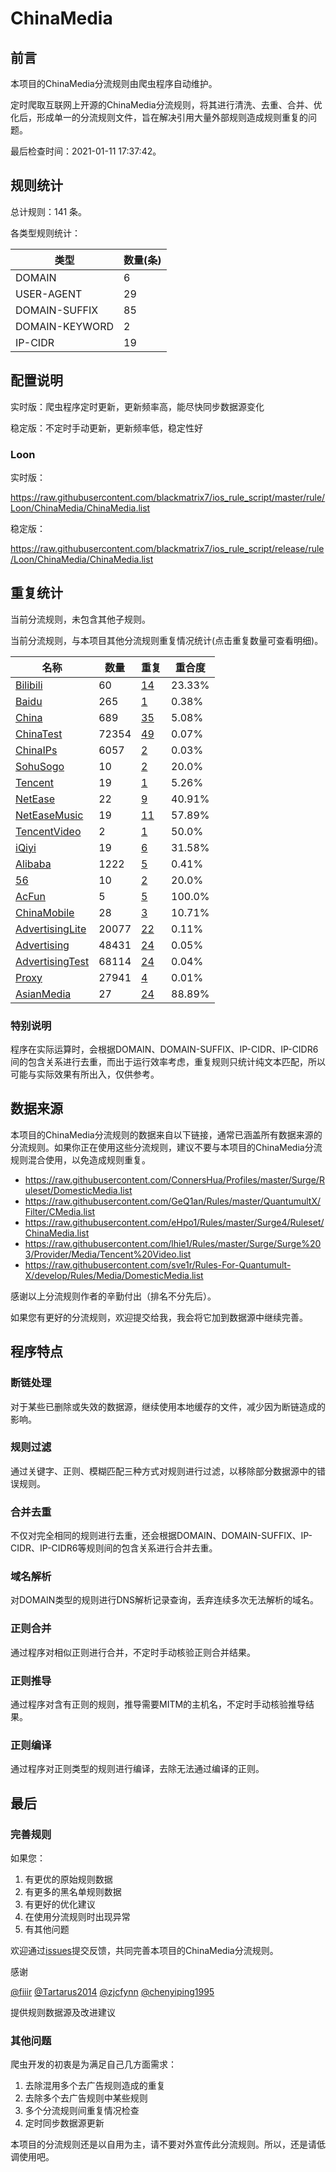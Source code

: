 # ChinaMedia

## 前言

本项目的ChinaMedia分流规则由爬虫程序自动维护。

定时爬取互联网上开源的ChinaMedia分流规则，将其进行清洗、去重、合并、优化后，形成单一的分流规则文件，旨在解决引用大量外部规则造成规则重复的问题。



最后检查时间：2021-01-11 17:37:42。

## 规则统计

总计规则：141 条。

各类型规则统计：

| 类型 | 数量(条) |
| ---- | ---- |
| DOMAIN | 6 |
| USER-AGENT | 29 |
| DOMAIN-SUFFIX | 85 |
| DOMAIN-KEYWORD | 2 |
| IP-CIDR | 19 |
## 配置说明

实时版：爬虫程序定时更新，更新频率高，能尽快同步数据源变化

稳定版：不定时手动更新，更新频率低，稳定性好

### Loon 
实时版：

https://raw.githubusercontent.com/blackmatrix7/ios_rule_script/master/rule/Loon/ChinaMedia/ChinaMedia.list

稳定版：

https://raw.githubusercontent.com/blackmatrix7/ios_rule_script/release/rule/Loon/ChinaMedia/ChinaMedia.list

## 重复统计


当前分流规则，未包含其他子规则。


当前分流规则，与本项目其他分流规则重复情况统计(点击重复数量可查看明细)。



| 名称 | 数量 | 重复 | 重合度 |
| ---- | ---- | ---- | ------ |
|  [Bilibili](https://github.com/blackmatrix7/ios_rule_script/tree/master/rule/Loon/Bilibili)    | 60   | [14](https://raw.githubusercontent.com/blackmatrix7/ios_rule_script/master/rule/Loon/ChinaMedia/ChinaMedia_Repeat.list)   |   23.33% |
|  [Baidu](https://github.com/blackmatrix7/ios_rule_script/tree/master/rule/Loon/Baidu)    | 265   | [1](https://raw.githubusercontent.com/blackmatrix7/ios_rule_script/master/rule/Loon/ChinaMedia/ChinaMedia_Repeat.list)   |   0.38% |
|  [China](https://github.com/blackmatrix7/ios_rule_script/tree/master/rule/Loon/China)    | 689   | [35](https://raw.githubusercontent.com/blackmatrix7/ios_rule_script/master/rule/Loon/ChinaMedia/ChinaMedia_Repeat.list)   |   5.08% |
|  [ChinaTest](https://github.com/blackmatrix7/ios_rule_script/tree/master/rule/Loon/ChinaTest)    | 72354   | [49](https://raw.githubusercontent.com/blackmatrix7/ios_rule_script/master/rule/Loon/ChinaMedia/ChinaMedia_Repeat.list)   |   0.07% |
|  [ChinaIPs](https://github.com/blackmatrix7/ios_rule_script/tree/master/rule/Loon/ChinaIPs)    | 6057   | [2](https://raw.githubusercontent.com/blackmatrix7/ios_rule_script/master/rule/Loon/ChinaMedia/ChinaMedia_Repeat.list)   |   0.03% |
|  [SohuSogo](https://github.com/blackmatrix7/ios_rule_script/tree/master/rule/Loon/SohuSogo)    | 10   | [2](https://raw.githubusercontent.com/blackmatrix7/ios_rule_script/master/rule/Loon/ChinaMedia/ChinaMedia_Repeat.list)   |   20.0% |
|  [Tencent](https://github.com/blackmatrix7/ios_rule_script/tree/master/rule/Loon/Tencent)    | 19   | [1](https://raw.githubusercontent.com/blackmatrix7/ios_rule_script/master/rule/Loon/ChinaMedia/ChinaMedia_Repeat.list)   |   5.26% |
|  [NetEase](https://github.com/blackmatrix7/ios_rule_script/tree/master/rule/Loon/NetEase)    | 22   | [9](https://raw.githubusercontent.com/blackmatrix7/ios_rule_script/master/rule/Loon/ChinaMedia/ChinaMedia_Repeat.list)   |   40.91% |
|  [NetEaseMusic](https://github.com/blackmatrix7/ios_rule_script/tree/master/rule/Loon/NetEaseMusic)    | 19   | [11](https://raw.githubusercontent.com/blackmatrix7/ios_rule_script/master/rule/Loon/ChinaMedia/ChinaMedia_Repeat.list)   |   57.89% |
|  [TencentVideo](https://github.com/blackmatrix7/ios_rule_script/tree/master/rule/Loon/TencentVideo)    | 2   | [1](https://raw.githubusercontent.com/blackmatrix7/ios_rule_script/master/rule/Loon/ChinaMedia/ChinaMedia_Repeat.list)   |   50.0% |
|  [iQiyi](https://github.com/blackmatrix7/ios_rule_script/tree/master/rule/Loon/iQiyi)    | 19   | [6](https://raw.githubusercontent.com/blackmatrix7/ios_rule_script/master/rule/Loon/ChinaMedia/ChinaMedia_Repeat.list)   |   31.58% |
|  [Alibaba](https://github.com/blackmatrix7/ios_rule_script/tree/master/rule/Loon/Alibaba)    | 1222   | [5](https://raw.githubusercontent.com/blackmatrix7/ios_rule_script/master/rule/Loon/ChinaMedia/ChinaMedia_Repeat.list)   |   0.41% |
|  [56](https://github.com/blackmatrix7/ios_rule_script/tree/master/rule/Loon/56)    | 10   | [2](https://raw.githubusercontent.com/blackmatrix7/ios_rule_script/master/rule/Loon/ChinaMedia/ChinaMedia_Repeat.list)   |   20.0% |
|  [AcFun](https://github.com/blackmatrix7/ios_rule_script/tree/master/rule/Loon/AcFun)    | 5   | [5](https://raw.githubusercontent.com/blackmatrix7/ios_rule_script/master/rule/Loon/ChinaMedia/ChinaMedia_Repeat.list)   |   100.0% |
|  [ChinaMobile](https://github.com/blackmatrix7/ios_rule_script/tree/master/rule/Loon/ChinaMobile)    | 28   | [3](https://raw.githubusercontent.com/blackmatrix7/ios_rule_script/master/rule/Loon/ChinaMedia/ChinaMedia_Repeat.list)   |   10.71% |
|  [AdvertisingLite](https://github.com/blackmatrix7/ios_rule_script/tree/master/rule/Loon/AdvertisingLite)    | 20077   | [22](https://raw.githubusercontent.com/blackmatrix7/ios_rule_script/master/rule/Loon/ChinaMedia/ChinaMedia_Repeat.list)   |   0.11% |
|  [Advertising](https://github.com/blackmatrix7/ios_rule_script/tree/master/rule/Loon/Advertising)    | 48431   | [24](https://raw.githubusercontent.com/blackmatrix7/ios_rule_script/master/rule/Loon/ChinaMedia/ChinaMedia_Repeat.list)   |   0.05% |
|  [AdvertisingTest](https://github.com/blackmatrix7/ios_rule_script/tree/master/rule/Loon/AdvertisingTest)    | 68114   | [24](https://raw.githubusercontent.com/blackmatrix7/ios_rule_script/master/rule/Loon/ChinaMedia/ChinaMedia_Repeat.list)   |   0.04% |
|  [Proxy](https://github.com/blackmatrix7/ios_rule_script/tree/master/rule/Loon/Proxy)    | 27941   | [4](https://raw.githubusercontent.com/blackmatrix7/ios_rule_script/master/rule/Loon/ChinaMedia/ChinaMedia_Repeat.list)   |   0.01% |
|  [AsianMedia](https://github.com/blackmatrix7/ios_rule_script/tree/master/rule/Loon/AsianMedia)    | 27   | [24](https://raw.githubusercontent.com/blackmatrix7/ios_rule_script/master/rule/Loon/ChinaMedia/ChinaMedia_Repeat.list)   |   88.89% |
### 特别说明
程序在实际运算时，会根据DOMAIN、DOMAIN-SUFFIX、IP-CIDR、IP-CIDR6间的包含关系进行去重，而出于运行效率考虑，重复规则只统计纯文本匹配，所以可能与实际效果有所出入，仅供参考。

## 数据来源

本项目的ChinaMedia分流规则的数据来自以下链接，通常已涵盖所有数据来源的分流规则。如果你正在使用这些分流规则，建议不要与本项目的ChinaMedia分流规则混合使用，以免造成规则重复。

- https://raw.githubusercontent.com/ConnersHua/Profiles/master/Surge/Ruleset/DomesticMedia.list
- https://raw.githubusercontent.com/GeQ1an/Rules/master/QuantumultX/Filter/CMedia.list
- https://raw.githubusercontent.com/eHpo1/Rules/master/Surge4/Ruleset/ChinaMedia.list
- https://raw.githubusercontent.com/lhie1/Rules/master/Surge/Surge%203/Provider/Media/Tencent%20Video.list
- https://raw.githubusercontent.com/sve1r/Rules-For-Quantumult-X/develop/Rules/Media/DomesticMedia.list


感谢以上分流规则作者的辛勤付出（排名不分先后）。

如果您有更好的分流规则，欢迎提交给我，我会将它加到数据源中继续完善。

## 程序特点

### 断链处理

对于某些已删除或失效的数据源，继续使用本地缓存的文件，减少因为断链造成的影响。

### 规则过滤

通过关键字、正则、模糊匹配三种方式对规则进行过滤，以移除部分数据源中的错误规则。

### 合并去重

不仅对完全相同的规则进行去重，还会根据DOMAIN、DOMAIN-SUFFIX、IP-CIDR、IP-CIDR6等规则间的包含关系进行合并去重。

### 域名解析

对DOMAIN类型的规则进行DNS解析记录查询，丢弃连续多次无法解析的域名。

### 正则合并

通过程序对相似正则进行合并，不定时手动核验正则合并结果。

### 正则推导

通过程序对含有正则的规则，推导需要MITM的主机名，不定时手动核验推导结果。

### 正则编译

通过程序对正则类型的规则进行编译，去除无法通过编译的正则。

## 最后

### 完善规则

如果您：

1. 有更优的原始规则数据
2. 有更多的黑名单规则数据
3. 有更好的优化建议
4. 在使用分流规则时出现异常
5. 有其他问题

欢迎通过[issues](https://github.com/blackmatrix7/ios_rule_script/issues/new)提交反馈，共同完善本项目的ChinaMedia分流规则。

感谢

[@fiiir](https://github.com/fiiir) [@Tartarus2014](https://github.com/Tartarus2014) [@zjcfynn](https://github.com/zjcfynn) [@chenyiping1995](https://github.com/chenyiping1995) 

提供规则数据源及改进建议

### 其他问题

爬虫开发的初衷是为满足自己几方面需求：

1. 去除混用多个去广告规则造成的重复
2. 去除多个去广告规则中某些规则
3. 多个分流规则间重复情况检查
4. 定时同步数据源更新

本项目的分流规则还是以自用为主，请不要对外宣传此分流规则。所以，还是请低调使用吧。
